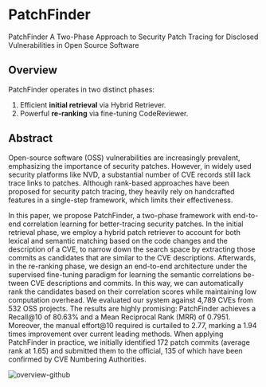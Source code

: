 # PatchFinder
PatchFinder A Two-Phase Approach to Security Patch Tracing for Disclosed Vulnerabilities in Open Source Software

## Overview
PatchFinder operates in two distinct phases:

1. Efficient **initial retrieval** via Hybrid Retriever.
2. Powerful **re-ranking** via fine-tuning CodeReviewer.

## Abstract
Open-source software (OSS) vulnerabilities are increasingly prevalent, emphasizing the importance of security patches. However, in widely used security platforms like NVD, a substantial number of CVE records still lack trace links to patches. Although rank-based approaches have been proposed for security patch tracing, they heavily rely on handcrafted features in a single-step framework,
which limits their effectiveness.

In this paper, we propose PatchFinder, a two-phase framework with end-to-end correlation learning for better-tracing security patches. In the initial retrieval phase, we employ a hybrid patch retriever to account for both lexical and semantic matching based on the code changes and the description of a CVE, to narrow down the search space by extracting those commits as candidates that are similar to the CVE descriptions. Afterwards, in the re-ranking phase, we design an end-to-end architecture under the supervised fine-tuning paradigm for learning the semantic correlations be-
tween CVE descriptions and commits. In this way, we can automatically rank the candidates based on their correlation scores while maintaining low computation overhead. We evaluated our system
against 4,789 CVEs from 532 OSS projects. The results are highly promising: PatchFinder achieves a Recall@10 of 80.63% and a Mean Reciprocal Rank (MRR) of 0.7951. Moreover, the manual effort@10 required is curtailed to 2.77, marking a 1.94 times improvement over current leading methods. When applying PatchFinder in practice, we initially identified 172 patch commits (average rank at 1.65) and submitted them to the official, 135 of which have been confirmed by CVE Numbering Authorities.

![overview-github](https://github.com/KaixuanLi-ECNU/PatchTracer/assets/119023398/8e74756f-b945-4d0a-8dcd-28cd4da3ff59)
